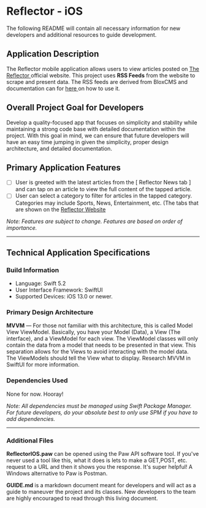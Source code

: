 # Reflector - iOS
The following README will contain all necessary information for new developers and additional resources to guide development.

## Application Description
The Reflector mobile application allows users to view articles posted on [ The Reflector ](https://www.reflector-online.com/) official website. This project uses **RSS Feeds** from the website to scrape and present data. The RSS feeds are derived from BloxCMS and documentation can for [ here ](https://help.bloxcms.com/knowledge-base/applications/editorial/assets/tasks/article_504ccd62-2bfd-11e5-8804-131eebdc4425.html) on how to use it.

## Overall Project Goal for Developers
Develop a quality-focused app that focuses on simplicity and stability while maintaining a strong code base with detailed documentation within the project. With this goal in mind, we can ensure that future developers will have an easy time jumping in given the simplicity, proper design architecture, and detailed documentation.

## Primary Application Features
- [ ] User is greeted with the latest articles from the [ Reflector News tab ] and can tap on an article to view the full content of the tapped article.
- [ ] User can select a category to filter for articles in the tapped category. Categories may include Sports, News, Entertainment, etc. (The tabs that are shown on the [ Reflector Website ](https://www.reflector-online.com)

*Note: Features are subject to change. Features are based on order of importance.*
- - - -
## Technical Application Specifications

### Build Information
* Language: Swift 5.2
* User Interface Framework: SwiftUI
* Supported Devices: iOS 13.0 or newer.

### Primary Design Architecture
**MVVM** — For those not familiar with this architecture, this is called Model View ViewModel. Basically, you have your Model (Data), a View (The interface), and a ViewModel for each view. The ViewModel classes will only contain the data from a model  that needs to be presented in that view. This separation allows for the Views to avoid interacting with the model data. The ViewModels should tell the View what to display. Research MVVM in SwiftUI for more information.

### Dependencies Used
None for now. Hooray!

*Note: All dependencies must be managed using Swift Package Manager. For future developers, do your absolute best to only use SPM if you have to add dependencies.*


- - - -
### Additional Files
**ReflectorIOS.paw** can be opened using the Paw API software tool. If you've never used a tool like this, what it does is lets to make a GET,POST, etc. request to a URL and then it shows you the response. 
It's super helpful! A Windows alternative to Paw is Postman.

**GUIDE.md** is a markdown document meant for developers and will act as a guide to maneuver the project and its classes. New developers to the team are highly encouraged to read through this living document.
